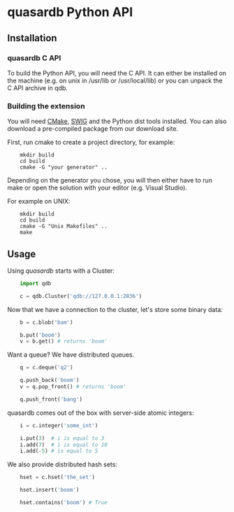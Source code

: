 # quasardb Python API

## Installation

### quasardb C API

To build the Python API, you will need the C API. It can either be installed on the machine (e.g. on unix in /usr/lib or /usr/local/lib) or you can unpack the C API archive in qdb.

### Building the extension

You will need [CMake](http://www.cmake.org/), [SWIG](http://www.swig.org/) and the Python dist tools installed. You can also download a pre-compiled package from our download site.

First, run cmake to create a project directory, for example:

```
    mkdir build
    cd build
    cmake -G "your generator" ..
```

Depending on the generator you chose, you will then either have to run make or open the solution with your editor (e.g. Visual Studio).

For example on UNIX:

```
    mkdir build
    cd build
    cmake -G "Unix Makefiles" ..
    make
```

## Usage

Using *quasardb* starts with a Cluster:

```python
    import qdb

    c = qdb.Cluster('qdb://127.0.0.1:2836')
```

Now that we have a connection to the cluster, let's store some binary data:

```python
    b = c.blob('bam')

    b.put('boom')
    v = b.get() # returns 'boom'
```

Want a queue? We have distributed queues.

```python
    q = c.deque('q2')

    q.push_back('boom')
    v = q.pop_front() # returns 'boom'

    q.push_front('bang')
```

quasardb comes out of the box with server-side atomic integers:

```python
    i = c.integer('some_int')

    i.put(3)  # i is equal to 3
    i.add(7)  # i is equal to 10
    i.add(-5) # is equal to 5
```

We also provide distributed hash sets:

```python
    hset = c.hset('the_set')

    hset.insert('boom')

    hset.contains('boom') # True
```
